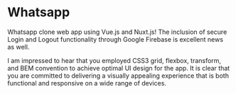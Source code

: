 # Whatsapp

Whatsapp clone web app using Vue.js and Nuxt.js! The inclusion of secure Login and Logout functionality through Google Firebase is excellent news as well.

I am impressed to hear that you employed CSS3 grid, flexbox, transform, and BEM convention to achieve optimal UI design for the app. It is clear that you are committed to delivering a visually appealing experience that is both functional and responsive on a wide range of devices.
